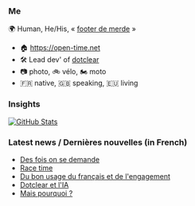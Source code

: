 ### Me

🌍 Human, He/His, « [footer de merde](https://open-time.net/post/2013/07/17/La-veritable-histoire-du-Footer-de-merde-) » 
* 🏠 https://open-time.net 
* 🛠️ Lead dev' of [dotclear](https://git.dotclear.org/dev/dotclear)
* 📷 photo, 🚲 vélo, 🏍️ moto 
* 🇫🇷 native, 🇬🇧 speaking, 🇪🇺 living

### Insights

[![GitHub Stats](https://github-readme-stats-sigma-five.vercel.app/api?username=franck-paul)](https://github.com/franck-paul)

### Latest news / Dernières nouvelles (in French)

<!-- BLOG-POST-LIST:START -->
- [Des fois on se demande](https://open-time.net/post/2024/06/07/Des-fois-on-se-demande)
- [Race time](https://open-time.net/post/2024/06/06/Race-time)
- [Du bon usage du français et de l&#39;engagement](https://open-time.net/post/2024/06/05/Du-bon-usage-du-francais-et-de-l-engagement)
- [Dotclear et l&#39;IA](https://open-time.net/post/2024/06/04/Dotclear-et-l-IA)
- [Mais pourquoi ?](https://open-time.net/post/2024/06/03/Mais-pourquoi)
<!-- BLOG-POST-LIST:END -->
